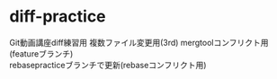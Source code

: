 # diff-practice
Git動画講座diff練習用
複数ファイル変更用(3rd)
mergtoolコンフリクト用(featureブランチ)	
rebasepracticeブランチで更新(rebaseコンフリクト用)
